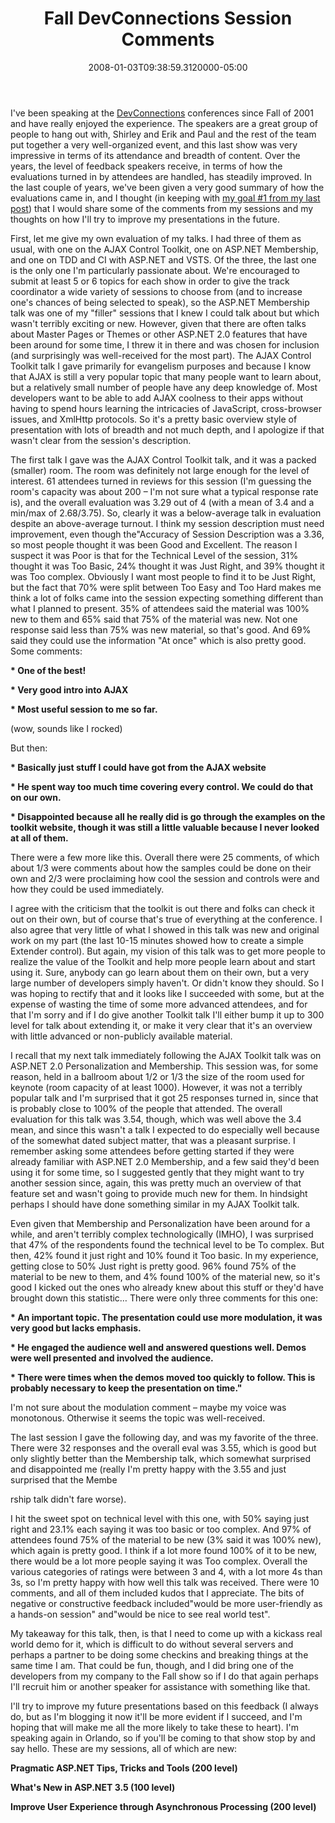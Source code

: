 ﻿---
title: Fall DevConnections Session Comments
date: "2008-01-03T09:38:59.3120000-05:00"
description: I've been speaking at the DevConnections conferences since Fall
featuredImage: img/fall-devconnections-session-comments-featured.png
---

I've been speaking at the [DevConnections](http://aspadvice.com/blogs/devconnections) conferences since Fall of 2001 and have really enjoyed the experience. The speakers are a great group of people to hang out with, Shirley and Erik and Paul and the rest of the team put together a very well-organized event, and this last show was very impressive in terms of its attendance and breadth of content. Over the years, the level of feedback speakers receive, in terms of how the evaluations turned in by attendees are handled, has steadily improved. In the last couple of years, we've been given a very good summary of how the evaluations came in, and I thought (in keeping with [my goal #1 from my last post](http://aspadvice.com/blogs/ssmith/archive/2008/01/03/Some-2008-Goals.aspx)) that I would share some of the comments from my sessions and my thoughts on how I'll try to improve my presentations in the future.

First, let me give my own evaluation of my talks. I had three of them as usual, with one on the AJAX Control Toolkit, one on ASP.NET Membership, and one on TDD and CI with ASP.NET and VSTS. Of the three, the last one is the only one I'm particularly passionate about. We're encouraged to submit at least 5 or 6 topics for each show in order to give the track coordinator a wide variety of sessions to choose from (and to increase one's chances of being selected to speak), so the ASP.NET Membership talk was one of my "filler" sessions that I knew I could talk about but which wasn't terribly exciting or new. However, given that there are often talks about Master Pages or Themes or other ASP.NET 2.0 features that have been around for some time, I threw it in there and was chosen for inclusion (and surprisingly was well-received for the most part). The AJAX Control Toolkit talk I gave primarily for evangelism purposes and because I know that AJAX is still a very popular topic that many people want to learn about, but a relatively small number of people have any deep knowledge of. Most developers want to be able to add AJAX coolness to their apps without having to spend hours learning the intricacies of JavaScript, cross-browser issues, and XmlHttp protocols. So it's a pretty basic overview style of presentation with lots of breadth and not much depth, and I apologize if that wasn't clear from the session's description.

The first talk I gave was the AJAX Control Toolkit talk, and it was a packed (smaller) room. The room was definitely not large enough for the level of interest. 61 attendees turned in reviews for this session (I'm guessing the room's capacity was about 200 – I'm not sure what a typical response rate is), and the overall evaluation was 3.29 out of 4 (with a mean of 3.4 and a min/max of 2.68/3.75). So, clearly it was a below-average talk in evaluation despite an above-average turnout. I think my session description must need improvement, even though the"Accuracy of Session Description was a 3.36, so most people thought it was been Good and Excellent. The reason I suspect it was Poor is that for the Technical Level of the session, 31% thought it was Too Basic, 24% thought it was Just Right, and 39% thought it was Too complex. Obviously I want most people to find it to be Just Right, but the fact that 70% were split between Too Easy and Too Hard makes me think a lot of folks came into the session expecting something different than what I planned to present. 35% of attendees said the material was 100% new to them and 65% said that 75% of the material was new. Not one response said less than 75% was new material, so that's good. And 69% said they could use the information "At once" which is also pretty good. Some comments:

**\* One of the best!**

**\* Very good intro into AJAX**

**\* Most useful session to me so far.**

(wow, sounds like I rocked)

But then:

**\* Basically just stuff I could have got from the AJAX website**

**\* He spent way too much time covering every control. We could do that on our own.**

**\* Disappointed because all he really did is go through the examples on the toolkit website, though it was still a little valuable because I never looked at all of them.**

There were a few more like this. Overall there were 25 comments, of which about 1/3 were comments about how the samples could be done on their own and 2/3 were proclaiming how cool the session and controls were and how they could be used immediately.

I agree with the criticism that the toolkit is out there and folks can check it out on their own, but of course that's true of everything at the conference. I also agree that very little of what I showed in this talk was new and original work on my part (the last 10-15 minutes showed how to create a simple Extender control). But again, my vision of this talk was to get more people to realize the value of the Toolkit and help more people learn about and start using it. Sure, anybody can go learn about them on their own, but a very large number of developers simply haven't. Or didn't know they should. So I was hoping to rectify that and it looks like I succeeded with some, but at the expense of wasting the time of some more advanced attendees, and for that I'm sorry and if I do give another Toolkit talk I'll either bump it up to 300 level for talk about extending it, or make it very clear that it's an overview with little advanced or non-publicly available material.

I recall that my next talk immediately following the AJAX Toolkit talk was on ASP.NET 2.0 Personalization and Membership. This session was, for some reason, held in a ballroom about 1/2 or 1/3 the size of the room used for keynote (room capacity of at least 1000). However, it was not a terribly popular talk and I'm surprised that it got 25 responses turned in, since that is probably close to 100% of the people that attended. The overall evaluation for this talk was 3.54, though, which was well above the 3.4 mean, and since this wasn't a talk I expected to do especially well because of the somewhat dated subject matter, that was a pleasant surprise. I remember asking some attendees before getting started if they were already familiar with ASP.NET 2.0 Membership, and a few said they'd been using it for some time, so I suggested gently that they might want to try another session since, again, this was pretty much an overview of that feature set and wasn't going to provide much new for them. In hindsight perhaps I should have done something similar in my AJAX Toolkit talk.

Even given that Membership and Personalization have been around for a while, and aren't terribly complex technologically (IMHO), I was surprised that 47% of the respondents found the technical level to be To complex. But then, 42% found it just right and 10% found it Too basic. In my experience, getting close to 50% Just right is pretty good. 96% found 75% of the material to be new to them, and 4% found 100% of the material new, so it's good I kicked out the ones who already knew about this stuff or they'd have brought down this statistic… There were only three comments for this one:

**\* An important topic. The presentation could use more modulation, it was very good but lacks emphasis.**

**\* He engaged the audience well and answered questions well. Demos were well presented and involved the audience.**

**\* There were times when the demos moved too quickly to follow. This is probably necessary to keep the presentation on time."**

I'm not sure about the modulation comment – maybe my voice was monotonous. Otherwise it seems the topic was well-received.

The last session I gave the following day, and was my favorite of the three. There were 32 responses and the overall eval was 3.55, which is good but only slightly better than the Membership talk, which somewhat surprised and disappointed me (really I'm pretty happy with the 3.55 and just surprised that the Membe

rship talk didn't fare worse).

I hit the sweet spot on technical level with this one, with 50% saying just right and 23.1% each saying it was too basic or too complex. And 97% of attendees found 75% of the material to be new (3% said it was 100% new), which again is pretty good. I think if a lot more found 100% of it to be new, there would be a lot more people saying it was Too complex. Overall the various categories of ratings were between 3 and 4, with a lot more 4s than 3s, so I'm pretty happy with how well this talk was received. There were 10 comments, and all of them included kudos that I appreciate. The bits of negative or constructive feedback included"would be more user-friendly as a hands-on session" and"would be nice to see real world test".

My takeaway for this talk, then, is that I need to come up with a kickass real world demo for it, which is difficult to do without several servers and perhaps a partner to be doing some checkins and breaking things at the same time I am. That could be fun, though, and I did bring one of the developers from my company to the Fall show so if I do that again perhaps I'll recruit him or another speaker for assistance with something like that.

I'll try to improve my future presentations based on this feedback (I always do, but as I'm blogging it now it'll be more evident if I succeed, and I'm hoping that will make me all the more likely to take these to heart). I'm speaking again in Orlando, so if you'll be coming to that show stop by and say hello. These are my sessions, all of which are new:

**Pragmatic ASP.NET Tips, Tricks and Tools (200 level)**

**What's New in ASP.NET 3.5 (100 level)**

**Improve User Experience through Asynchronous Processing (200 level)**

